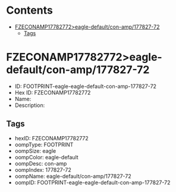 



Contents
========

* [FZECONAMP17782772>eagle-default/con-amp/177827-72](#fzeconamp17782772eagle-defaultcon-amp177827-72)
	* [Tags](#tags)

# FZECONAMP17782772>eagle-default/con-amp/177827-72

- ID: FOOTPRINT-eagle-eagle-default-con-amp-177827-72
- Hex ID: FZECONAMP17782772
- Name: 
- Description: 

## Tags

- hexID: FZECONAMP17782772
- oompType: FOOTPRINT
- oompSize: eagle
- oompColor: eagle-default
- oompDesc: con-amp
- oompIndex: 177827-72
- oompName: eagle-default/con-amp/177827-72
- oompID: FOOTPRINT-eagle-eagle-default-con-amp-177827-72
